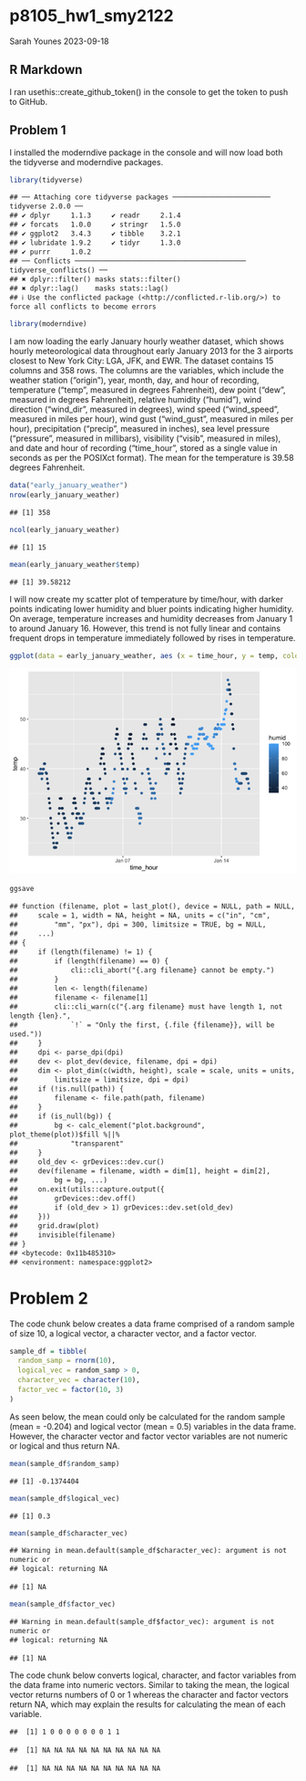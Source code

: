p8105_hw1_smy2122
================
Sarah Younes
2023-09-18

## R Markdown

I ran usethis::create_github_token() in the console to get the token to
push to GitHub.

## Problem 1

I installed the moderndive package in the console and will now load both
the tidyverse and moderndive packages.

``` r
library(tidyverse)
```

    ## ── Attaching core tidyverse packages ──────────────────────── tidyverse 2.0.0 ──
    ## ✔ dplyr     1.1.3     ✔ readr     2.1.4
    ## ✔ forcats   1.0.0     ✔ stringr   1.5.0
    ## ✔ ggplot2   3.4.3     ✔ tibble    3.2.1
    ## ✔ lubridate 1.9.2     ✔ tidyr     1.3.0
    ## ✔ purrr     1.0.2     
    ## ── Conflicts ────────────────────────────────────────── tidyverse_conflicts() ──
    ## ✖ dplyr::filter() masks stats::filter()
    ## ✖ dplyr::lag()    masks stats::lag()
    ## ℹ Use the conflicted package (<http://conflicted.r-lib.org/>) to force all conflicts to become errors

``` r
library(moderndive)
```

I am now loading the early January hourly weather dataset, which shows
hourly meteorological data throughout early January 2013 for the 3
airports closest to New York City: LGA, JFK, and EWR. The dataset
contains 15 columns and 358 rows. The columns are the variables, which
include the weather station (“origin”), year, month, day, and hour of
recording, temperature (“temp”, measured in degrees Fahrenheit), dew
point (“dew”, measured in degrees Fahrenheit), relative humidity
(“humid”), wind direction (“wind_dir”, measured in degrees), wind speed
(“wind_speed”, measured in miles per hour), wind gust (“wind_gust”,
measured in miles per hour), precipitation (“precip”, measured in
inches), sea level pressure (“pressure”, measured in millibars),
visibility (“visib”, measured in miles), and date and hour of recording
(“time_hour”, stored as a single value in seconds as per the POSIXct
format). The mean for the temperature is 39.58 degrees Fahrenheit.

``` r
data("early_january_weather")
nrow(early_january_weather)
```

    ## [1] 358

``` r
ncol(early_january_weather)
```

    ## [1] 15

``` r
mean(early_january_weather$temp)
```

    ## [1] 39.58212

I will now create my scatter plot of temperature by time/hour, with
darker points indicating lower humidity and bluer points indicating
higher humidity. On average, temperature increases and humidity
decreases from January 1 to around January 16. However, this trend is
not fully linear and contains frequent drops in temperature immediately
followed by rises in temperature.

``` r
ggplot(data = early_january_weather, aes (x = time_hour, y = temp, color = humid)) + geom_point()
```

![](p8105_hw1_smy2122_files/figure-gfm/unnamed-chunk-3-1.png)<!-- -->

``` r
ggsave
```

    ## function (filename, plot = last_plot(), device = NULL, path = NULL, 
    ##     scale = 1, width = NA, height = NA, units = c("in", "cm", 
    ##         "mm", "px"), dpi = 300, limitsize = TRUE, bg = NULL, 
    ##     ...) 
    ## {
    ##     if (length(filename) != 1) {
    ##         if (length(filename) == 0) {
    ##             cli::cli_abort("{.arg filename} cannot be empty.")
    ##         }
    ##         len <- length(filename)
    ##         filename <- filename[1]
    ##         cli::cli_warn(c("{.arg filename} must have length 1, not length {len}.", 
    ##             `!` = "Only the first, {.file {filename}}, will be used."))
    ##     }
    ##     dpi <- parse_dpi(dpi)
    ##     dev <- plot_dev(device, filename, dpi = dpi)
    ##     dim <- plot_dim(c(width, height), scale = scale, units = units, 
    ##         limitsize = limitsize, dpi = dpi)
    ##     if (!is.null(path)) {
    ##         filename <- file.path(path, filename)
    ##     }
    ##     if (is_null(bg)) {
    ##         bg <- calc_element("plot.background", plot_theme(plot))$fill %||% 
    ##             "transparent"
    ##     }
    ##     old_dev <- grDevices::dev.cur()
    ##     dev(filename = filename, width = dim[1], height = dim[2], 
    ##         bg = bg, ...)
    ##     on.exit(utils::capture.output({
    ##         grDevices::dev.off()
    ##         if (old_dev > 1) grDevices::dev.set(old_dev)
    ##     }))
    ##     grid.draw(plot)
    ##     invisible(filename)
    ## }
    ## <bytecode: 0x11b485310>
    ## <environment: namespace:ggplot2>

# Problem 2

The code chunk below creates a data frame comprised of a random sample
of size 10, a logical vector, a character vector, and a factor vector.

``` r
sample_df = tibble(
  random_samp = rnorm(10),
  logical_vec = random_samp > 0,
  character_vec = character(10),
  factor_vec = factor(10, 3)
)
```

As seen below, the mean could only be calculated for the random sample
(mean = -0.204) and logical vector (mean = 0.5) variables in the data
frame. However, the character vector and factor vector variables are not
numeric or logical and thus return NA.

``` r
mean(sample_df$random_samp)
```

    ## [1] -0.1374404

``` r
mean(sample_df$logical_vec)
```

    ## [1] 0.3

``` r
mean(sample_df$character_vec)
```

    ## Warning in mean.default(sample_df$character_vec): argument is not numeric or
    ## logical: returning NA

    ## [1] NA

``` r
mean(sample_df$factor_vec)
```

    ## Warning in mean.default(sample_df$factor_vec): argument is not numeric or
    ## logical: returning NA

    ## [1] NA

The code chunk below converts logical, character, and factor variables
from the data frame into numeric vectors. Similar to taking the mean,
the logical vector returns numbers of 0 or 1 whereas the character and
factor vectors return NA, which may explain the results for calculating
the mean of each variable.

    ##  [1] 1 0 0 0 0 0 0 0 1 1

    ##  [1] NA NA NA NA NA NA NA NA NA NA

    ##  [1] NA NA NA NA NA NA NA NA NA NA
